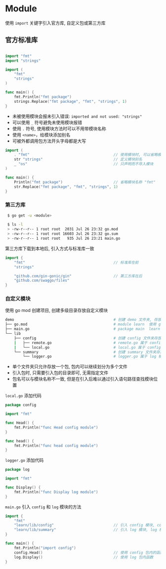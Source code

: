 <!--
 * @Author       : facsert
 * @Date         : 2023-07-31 17:02:03
 * @LastEditTime : 2023-07-31 17:02:40
 * @Description  : edit description
-->

# Module

使用 `import` 关键字引入官方库, 自定义包或第三方库

## 官方标准库

```go

import "fmt"
import "strings"

import (
    "fmt"
    "strings"
)

func main() {
    fmt.Println("fmt package")
    strings.Replace("fmt package", "fmt", "strings", 1)
}
```

- 未被使用模块会报未引入错误: `imported and not used: "strings"`  
- 可以使用 `_` 符号避免未使用模块报错  
- 使用 `.` 符号, 使用模块方法时可以不用带模块名称  
- 使用 `<name>`，给模块添加别名  
- 可被外都调用包方法开头字母都是大写

```go
import (
    . "fmt"                                      // 使用模块时, 可以省略模块名称
    str "strings"                                // 定义模块别名
    _ "os"                                       // 只声明而不导入模块
)

func main() {
    Println("fmt package")                       // 省略模块名称 "fmt"
    str.Replace("fmt package", "fmt", "strings", 1)
}
```

### 第三方库

```bash
 $ go get -u <module>                          
 
 $ ls -l
 > -rw-r--r-- 1 root root  2031 Jul 26 23:32 go.mod
 > -rw-r--r-- 1 root root 16603 Jul 26 23:32 go.sum
 > -rw-r--r-- 1 root root   935 Jul 26 23:21 main.go
```

第三方库下载到本地后, 引入方式与标准库一致

```go
import {
    "fmt"                                        // 标准库在前
    "strings"

    "github.com/gin-gonic/gin"                   // 第三方库在后
    "github.com/swaggo/files"
}
```

### 自定义模块

使用 go mod 创建项目, 创建多级目录存放自定义模块

```bash
demo                                             # 创建 demo 文件夹, 存放项目
├── go.mod                                       # module learn  使用 go mod 在 demo 文件下创建 learn 项目
├── main.go                                      # package main  learn 项目的入口
└── lib                                          
    ├── config                                   # 创建 config 文件夹存放 config 模块, 文件夹最好与模块同名, 以便于查询
    |   ├── remote.go                            # remote.go 属于 config 模块, 是 config 模块进一步划分
    |   └── local.go                             # local.go 属于 config 模块, 是 config 模块进一步划分
    └── summary                                  # 创建 summary 文件夹存放 log 模块, 反面示例. 模块与文件夹不同名
        └── logger.go                            # logger.go 属于 log 模块
```

- 单个文件夹只允许存放一个包, 包内可以继续划分为多个文件  
- 引入包时, 只需要引入包的目录即可, 无需指定文件  
- 包名可以与模块名称不一致, 但是在引入后难以通过引入语句路径查找模块位置  

`local.go` 添加代码

```go
package config

import "fmt"

func Head() {
    fmt.Println("func Head config module")
}

func head() {
    fmt.Println("func head config module")
}
```

`logger.go` 添加代码

```go
package log

import "fmt"

func Display() {
    fmt.Println("func Display log module")
}
```

`main.go` 引入 `config` 和 `log` 模块的方法

```go
import {
    "fmt"
    "learn/lib/config"                           // 引入 config 模块, config 模块在 lib/config 目录下, 模块与文件夹同名
    "learn/lib/summary"                          // 引入 log 模块, log 模块在 lib/summary 目录下, 模块与文件夹不同名
}

func main() {
    fmt.Println("import config")
    config.Head()                                // 使用 config 包内的函数
    log.Display()                                // 使用 log 包内函数
}
```

